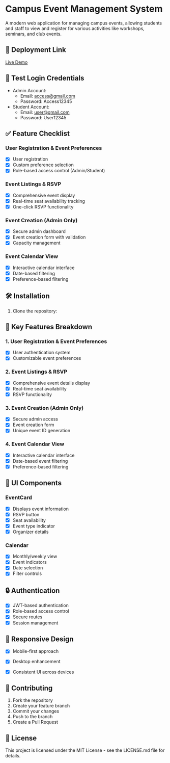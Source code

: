 # Campus Event Management System

A modern web application for managing campus events, allowing students and staff to view and register for various activities like workshops, seminars, and club events.

## 🚀 Deployment Link
[Live Demo](https://a-event.vercel.app/)

## 🔑 Test Login Credentials
- Admin Account:
  - Email: access@gmail.com
  - Password: Access12345
- Student Account:
  - Email: user@gmail.com
  - Password: User12345

## ✅ Feature Checklist

### User Registration & Event Preferences
- [x] User registration
- [x] Custom preference selection
- [x] Role-based access control (Admin/Student)

### Event Listings & RSVP 
- [x] Comprehensive event display
- [x] Real-time seat availability tracking
- [x] One-click RSVP functionality

### Event Creation (Admin Only) 
- [x] Secure admin dashboard
- [x] Event creation form with validation
- [x] Capacity management

### Event Calendar View
- [x] Interactive calendar interface
- [x] Date-based filtering
- [x] Preference-based filtering

## 🛠 Installation

1. Clone the repository:

## 🔑 Key Features Breakdown

### 1. User Registration & Event Preferences

- [x] User authentication system
- [x] Customizable event preferences

### 2. Event Listings & RSVP

- [x] Comprehensive event details display
- [x] Real-time seat availability
- [x] RSVP functionality

### 3. Event Creation (Admin Only)

- [x] Secure admin access
- [x] Event creation form
- [x] Unique event ID generation

### 4. Event Calendar View

- [x] Interactive calendar interface
- [x] Date-based event filtering
- [x] Preference-based filtering

## 🎨 UI Components

### EventCard

- [x] Displays event information
- [x] RSVP button
- [x] Seat availability
- [x] Event type indicator
- [x] Organizer details

### Calendar

- [x] Monthly/weekly view
- [x] Event indicators
- [x] Date selection
- [x] Filter controls

## 🔒 Authentication

- [x] JWT-based authentication
- [x] Role-based access control
- [x] Secure routes
- [x] Session management

## 📱 Responsive Design

- [x] Mobile-first approach
- [x] Desktop enhancement
- [x] Consistent UI across devices


## 🤝 Contributing

1. Fork the repository
2. Create your feature branch
3. Commit your changes
4. Push to the branch
5. Create a Pull Request

## 📄 License

This project is licensed under the MIT License - see the LICENSE.md file for details.
